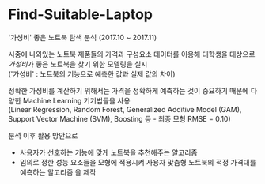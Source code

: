# Find-Suitable-Laptop
'가성비' 좋은 노트북 탐색 분석 (2017.10 ~ 2017.11)

시중에 나와있는 노트북 제품들의 가격과 구성요소 데이터를 이용해 대학생을 대상으로 *가성비*가 좋은 노트북을 찾기 위한 모델링을 실시 \
('가성비' : 노트북의 기능으로 예측한 값과 실제 값의 차이)

정확한 가성비를 계산하기 위해서는 가격을 정확하게 예측하는 것이 중요하기 때문에 다양한 Machine Learning 기기법들을 사용 \
(Linear Regression, Random Forest, Generalized Additive Model (GAM), Support Vector Machine (SVM), Boosting 등 - 최종 모형 RMSE = 0.10)

분석 이후 활용 방안으로
- 사용자가 선호하는 기능에 맞게 노트북을 추천해주는 알고리즘
- 임의로 정한 성능 요소들을 모형에 적용시켜 사용자 맞춤형 노트북의 적정 가격대를 예측하는 알고리즘
을 제작

